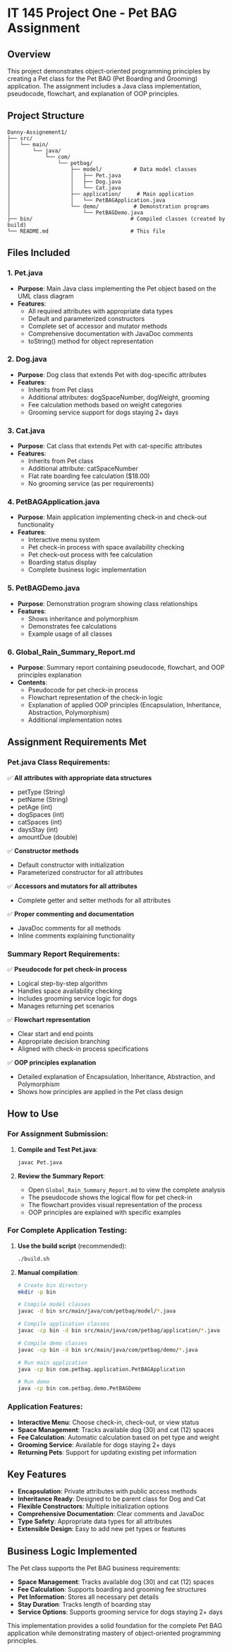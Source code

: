 # IT 145 Project One - Pet BAG Assignment

## Overview
This project demonstrates object-oriented programming principles by creating a Pet class for the Pet BAG (Pet Boarding and Grooming) application. The assignment includes a Java class implementation, pseudocode, flowchart, and explanation of OOP principles.

## Project Structure
```
Danny-Assignement1/
├── src/
│   └── main/
│       └── java/
│           └── com/
│               └── petbag/
│                   ├── model/          # Data model classes
│                   │   ├── Pet.java
│                   │   ├── Dog.java
│                   │   └── Cat.java
│                   ├── application/     # Main application
│                   │   └── PetBAGApplication.java
│                   └── demo/           # Demonstration programs
│                       └── PetBAGDemo.java
├── bin/                               # Compiled classes (created by build)
└── README.md                          # This file
```

## Files Included

### 1. Pet.java
- **Purpose**: Main Java class implementing the Pet object based on the UML class diagram
- **Features**:
  - All required attributes with appropriate data types
  - Default and parameterized constructors
  - Complete set of accessor and mutator methods
  - Comprehensive documentation with JavaDoc comments
  - toString() method for object representation

### 2. Dog.java
- **Purpose**: Dog class that extends Pet with dog-specific attributes
- **Features**:
  - Inherits from Pet class
  - Additional attributes: dogSpaceNumber, dogWeight, grooming
  - Fee calculation methods based on weight categories
  - Grooming service support for dogs staying 2+ days

### 3. Cat.java
- **Purpose**: Cat class that extends Pet with cat-specific attributes
- **Features**:
  - Inherits from Pet class
  - Additional attribute: catSpaceNumber
  - Flat rate boarding fee calculation ($18.00)
  - No grooming service (as per requirements)

### 4. PetBAGApplication.java
- **Purpose**: Main application implementing check-in and check-out functionality
- **Features**:
  - Interactive menu system
  - Pet check-in process with space availability checking
  - Pet check-out process with fee calculation
  - Boarding status display
  - Complete business logic implementation

### 5. PetBAGDemo.java
- **Purpose**: Demonstration program showing class relationships
- **Features**:
  - Shows inheritance and polymorphism
  - Demonstrates fee calculations
  - Example usage of all classes

### 6. Global_Rain_Summary_Report.md
- **Purpose**: Summary report containing pseudocode, flowchart, and OOP principles explanation
- **Contents**:
  - Pseudocode for pet check-in process
  - Flowchart representation of the check-in logic
  - Explanation of applied OOP principles (Encapsulation, Inheritance, Abstraction, Polymorphism)
  - Additional implementation notes

## Assignment Requirements Met

### Pet.java Class Requirements:
✅ **All attributes with appropriate data structures**
- petType (String)
- petName (String) 
- petAge (int)
- dogSpaces (int)
- catSpaces (int)
- daysStay (int)
- amountDue (double)

✅ **Constructor methods**
- Default constructor with initialization
- Parameterized constructor for all attributes

✅ **Accessors and mutators for all attributes**
- Complete getter and setter methods for all attributes

✅ **Proper commenting and documentation**
- JavaDoc comments for all methods
- Inline comments explaining functionality

### Summary Report Requirements:
✅ **Pseudocode for pet check-in process**
- Logical step-by-step algorithm
- Handles space availability checking
- Includes grooming service logic for dogs
- Manages returning pet scenarios

✅ **Flowchart representation**
- Clear start and end points
- Appropriate decision branching
- Aligned with check-in process specifications

✅ **OOP principles explanation**
- Detailed explanation of Encapsulation, Inheritance, Abstraction, and Polymorphism
- Shows how principles are applied in the Pet class design

## How to Use

### For Assignment Submission:
1. **Compile and Test Pet.java**:
   ```bash
   javac Pet.java
   ```

2. **Review the Summary Report**:
   - Open `Global_Rain_Summary_Report.md` to view the complete analysis
   - The pseudocode shows the logical flow for pet check-in
   - The flowchart provides visual representation of the process
   - OOP principles are explained with specific examples

### For Complete Application Testing:
1. **Use the build script** (recommended):
   ```bash
   ./build.sh
   ```

2. **Manual compilation**:
   ```bash
   # Create bin directory
   mkdir -p bin
   
   # Compile model classes
   javac -d bin src/main/java/com/petbag/model/*.java
   
   # Compile application classes
   javac -cp bin -d bin src/main/java/com/petbag/application/*.java
   
   # Compile demo classes
   javac -cp bin -d bin src/main/java/com/petbag/demo/*.java
   
   # Run main application
   java -cp bin com.petbag.application.PetBAGApplication
   
   # Run demo
   java -cp bin com.petbag.demo.PetBAGDemo
   ```

### Application Features:
- **Interactive Menu**: Choose check-in, check-out, or view status
- **Space Management**: Tracks available dog (30) and cat (12) spaces
- **Fee Calculation**: Automatic calculation based on pet type and weight
- **Grooming Service**: Available for dogs staying 2+ days
- **Returning Pets**: Support for updating existing pet information

## Key Features

- **Encapsulation**: Private attributes with public access methods
- **Inheritance Ready**: Designed to be parent class for Dog and Cat
- **Flexible Constructors**: Multiple initialization options
- **Comprehensive Documentation**: Clear comments and JavaDoc
- **Type Safety**: Appropriate data types for all attributes
- **Extensible Design**: Easy to add new pet types or features

## Business Logic Implemented

The Pet class supports the Pet BAG business requirements:
- **Space Management**: Tracks available dog (30) and cat (12) spaces
- **Fee Calculation**: Supports boarding and grooming fee structures
- **Pet Information**: Stores all necessary pet details
- **Stay Duration**: Tracks length of boarding stay
- **Service Options**: Supports grooming service for dogs staying 2+ days

This implementation provides a solid foundation for the complete Pet BAG application while demonstrating mastery of object-oriented programming principles. 
